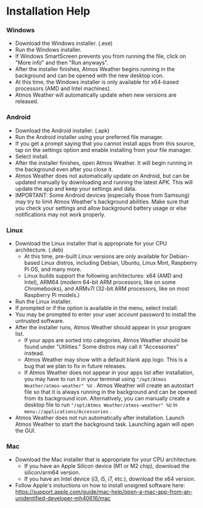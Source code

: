# Installation Help

### Windows
- Download the Windows installer. (.exe)
- Run the Windows installer.
- If Windows SmartScreen prevents you from running the file, click on "More info" and then "Run anyways".
- After the installer finishes, Atmos Weather begins running in the background and can be opened with the new desktop icon.
- At this time, the Windows installer is only available for x64-based processors (AMD and Intel machines).
- Atmos Weather will automatically update when new versions are released.

### Android
- Download the Android installer. (.apk)
- Run the Android installer using your preferred file manager.
- If you get a prompt saying that you cannot install apps from this source, tap on the settings option and enable installing from your file manager.
- Select install.
- After the installer finishes, open Atmos Weather. It will begin running in the background even after you close it.
- Atmos Weather does not automatically update on Android, but can be updated manually by downloading and running the latest APK. This will update the app and keep your settings and data.
- IMPORTANT: Some Android devices (especially those from Samsung) may try to limit Atmos Weather's background abilities. Make sure that you check your settings and allow background battery usage or else notifications may not work properly.

### Linux
- Download the Linux installer that is appropriate for your CPU architecture. (.deb)
  - At this time, pre-built Linux versions are only available for Debian-based Linux distros, including Debian, Ubuntu, Linux Mint, Raspberry Pi OS, and many more.
  - Linux builds support the following architectures: x64 (AMD and Intel), ARM64 (modern 64-bit ARM processors, like on some Chromebooks), and ARMv7l (32-bit ARM processors, like on most Raspberry Pi models.)
- Run the Linux installer.
- If prompted or if the option is available in the menu, select install.
- You may be prompted to enter your user account password to install the untrusted software.
- After the installer runs, Atmos Weather should appear in your program list.
  - If your apps are sorted into categories, Atmos Weather should be found under "Utilities." Some distros may call it "Accessories" instead.
  - Atmos Weather may show with a default blank app logo. This is a bug that we plan to fix in future releases.
  - If Atmos Weather does not appear in your apps list after installation, you may have to run it in your terminal using `"/opt/Atmos Weather/atmos-weather" %U` . Atmos Weather will create an autostart file so that it is always running in the background and can be opened from its background icon. Alternatively, you can manually create a desktop file to run `"/opt/Atmos Weather/atmos-weather" %U` in `menu://applications/Accessories` . 
- Atmos Weather does not run automatically after installation. Launch Atmos Weather to start the background task. Launching again will open the GUI.

### Mac
- Download the Mac installer that is appropriate for your CPU architecture.
  - If you have an Apple Silicon device (M1 or M2 chip), download the silicon/arm64 version.
  - If you have an Intel device (i3, i5, i7, etc.), download the x64 version.
- Follow Apple's instuctions on how to install unsigned software here: https://support.apple.com/guide/mac-help/open-a-mac-app-from-an-unidentified-developer-mh40616/mac

